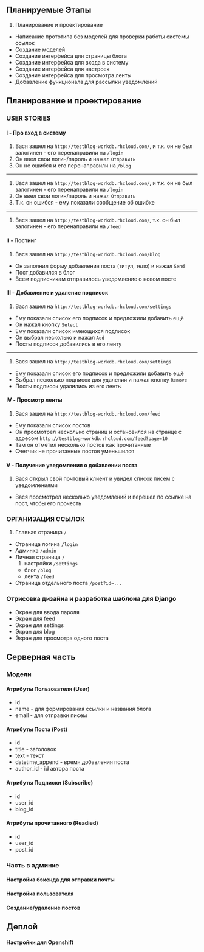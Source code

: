 ## Планируемые Этапы 
1. Планирование и проектирование
*  Написание прототипа без моделей для проверки работы системы ссылок
*  Создание моделей
*  Создание интерфейса для страницы блога
*  Создание интерфейса для входа в систему
*  Создание интерфейса для настроек
*  Создание интерфейса для просмотра ленты
*  Добавление функционала для рассылки уведомлений


## Планирование и проектирование
### USER STORIES
#### I - Про вход в систему
1. Вася зашел на `http://testblog-workdb.rhcloud.com/`, и т.к. он не был залогинен - его перенаправили на `/login`
3. Он ввел свои логин/пароль и нажал `Отправить`
4. Он не ошибся и его перенаправили на `/blog`

---

1. Вася зашел на `http://testblog-workdb.rhcloud.com/`, и т.к. он не был залогинен - его перенаправили на `/login`
2. Он ввел свои логин/пароль и нажал `Отправить`
3. Т.к. он ошибся - ему показали сообщение об ошибке

---

1. Вася зашел на `http://testblog-workdb.rhcloud.com/`, т.к. он был залогинен - его перенаправили на `/feed`


#### II - Постинг

1. Вася зашел на `http://testblog-workdb.rhcloud.com/blog`
*  Он заполнил форму добавления поста (титул, тело) и нажал `Send`
*  Пост добавился в блог 
*  Всем подписчикам отправилось уведомление о новом посте

#### III - Добавление и удаление подписок

1. Вася зашел на `http://testblog-workdb.rhcloud.com/settings`
*  Ему показали список его подписок и предложили добавить ещё
*  Он нажал кнопку `Select`
*  Ему показали список имеющихся подписок
*  Он выбрал несколько и нажал `Add`
*  Посты подписок добавились в его ленту

---

1. Вася зашел на `http://testblog-workdb.rhcloud.com/settings`
*  Ему показали список его подписок и предложили добавить ещё
*  Выбрал несколько подписок для удаления и нажал кнопку `Remove`
*  Посты подписок удалились из его ленты

#### IV - Просмотр ленты

1. Вася защел на `http://testblog-workdb.rhcloud.com/feed`
*  Ему показали список постов
*  Он просмотрел несколько страниц и остановился на странце с адресом `http://testblog-workdb.rhcloud.com/feed?page=10`
*  Там он отметил несколько постов как прочитанные
*  Счетчик не прочитанных постов уменьшился

#### V - Получение уведомления о добавлении поста

1. Вася открыл свой почтовый клиент и увидел список писем с уведомлениями
*  Вася просмотрел несколько уведомлений и перешел по ссылке на пост, чтобы его прочесть

### ОРГАНИЗАЦИЯ ССЫЛОК
1. Главная страница `/`
*  Страница логина `/login`
*  Админка `/admin`
*  Личная страница `/`
	1. настройки `/settings`
	*  блог `/blog`
	*  лента `/feed`
*  Страница отдельного поста `/post?id=...`



### Отрисовка дизайна и разработка шаблона для Django
* Экран для ввода пароля
* Экран для feed
* Экран для settings
* Экран для blog
* Экран для просмотра одного поста

## Серверная часть
### Модели
#### Атрибуты Пользователя (User)
* id
* name - для формирования ссылки и названия блога
* email - для отправки писем


#### Атрибуты Поста (Post)
* id
* title - заголовок
* text - текст
* datetime_append - время добавления поста
* author_id - id автора поста


#### Атрибуты Подписки (Subscribe)
* id
* user_id
* blog_id

#### Атрибуты прочитанного (Readied) 
* id
* user_id
* post_id

### Часть в админке
#### Настройка бэкенда для отправки почты
#### Настройка пользователя
#### Создание/удаление постов

## Деплой
#### Настройки для Openshift